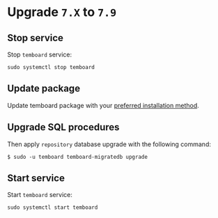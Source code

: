 # Upgrade `7.X` to `7.9`

## Stop service

Stop `temboard` service:

``` shell
sudo systemctl stop temboard
```

## Update package

Update temboard package with your [preferred installation
method](installation.md#installation).

## Upgrade SQL procedures

Then apply `repository` database upgrade with the following command:

``` shell
$ sudo -u temboard temboard-migratedb upgrade
```

## Start service

Start `temboard` service:

```shell
sudo systemctl start temboard
```
